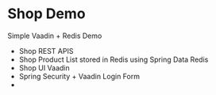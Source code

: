 # Shop Demo

Simple Vaadin + Redis Demo


- Shop REST APIS 
- Shop Product List stored in Redis using Spring Data Redis
- Shop UI Vaadin
- Spring Security + Vaadin Login Form
- 